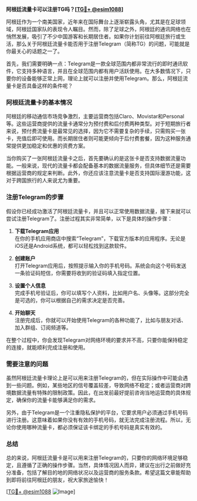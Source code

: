 **阿根廷流量卡可以注册TG吗？[[TG💪+ @esim1088](https://t.me/s/esim1088)]**

阿根廷作为一个南美国家，近年来在国际舞台上逐渐崭露头角，尤其是在足球领域，阿根廷国家队的表现令人瞩目。然而，除了足球之外，阿根廷的通讯网络也在悄然发展，吸引了不少中国游客和长期居住者。如果你计划前往阿根廷旅行或生活，那么关于阿根廷流量卡能否用于注册Telegram（简称TG）的问题，可能就是你最关心的话题之一了。

首先，我们需要明确一点：Telegram是一款全球范围内都非常流行的即时通讯软件，它支持多种语言，并且在全球范围内都有用户活跃使用。在大多数情况下，只要你的设备能够正常上网，理论上就可以注册并使用Telegram。那么，阿根廷流量卡是否具备这样的条件呢？

### 阿根廷流量卡的基本情况

阿根廷的移动通信市场竞争激烈，主要运营商包括Claro、Movistar和Personal等。这些运营商提供的流量卡通常分为预付费和后付费两种类型。对于短期旅行者来说，预付费流量卡是最常见的选择，因为它不需要复杂的手续，只需购买一张卡，充值后即可使用。而长期居住者则可能更倾向于后付费套餐，因为这种服务通常提供更加稳定和优惠的资费方案。

当你购买了一张阿根廷流量卡之后，首先要确认的是这张卡是否支持数据流量功能。一般来说，现代的流量卡都会配备基本的数据流量服务，但具体细节还是需要根据运营商的规定来判断。此外，你还应该注意流量卡是否支持国际漫游功能，这对于跨国旅行的人来说尤为重要。

### 注册Telegram的步骤

假设你已经成功激活了阿根廷流量卡，并且可以正常使用数据流量，接下来就可以尝试注册Telegram了。注册过程其实非常简单，以下是具体的操作步骤：

1. **下载Telegram应用**  
   在你的手机应用商店中搜索“Telegram”，下载官方版本的应用程序。无论是iOS还是Android系统，都可以轻松找到这款软件。

2. **创建账户**  
   打开Telegram应用后，按照提示输入你的手机号码。系统会向这个号码发送一条验证码短信，你需要将收到的验证码填入指定位置。

3. **设置个人信息**  
   完成手机号验证后，你可以填写个人资料，比如用户名、头像等。这部分完全是可选的，你可以根据自己的需求决定是否完善。

4. **开始聊天**  
   注册完成后，你就可以开始使用Telegram的各种功能了，比如与朋友对话、加入群组、订阅频道等。

在整个过程中，你会发现Telegram对网络环境的要求并不高，只要你能保持稳定的连接，就能顺利完成注册和使用。

### 需要注意的问题

虽然阿根廷流量卡理论上是可以用来注册Telegram的，但在实际操作中可能会遇到一些问题。例如，某些地区的信号覆盖较差，导致网络不稳定；或者运营商对跨境数据流量有特殊的限制政策。因此，在出发前最好提前咨询当地运营商的具体规定，确保你的流量卡能够满足你的需求。

另外，由于Telegram是一个注重隐私保护的平台，它要求用户必须通过手机号码进行注册。这意味着如果你没有有效的手机号码，就无法完成注册流程。所以，无论你使用哪种流量卡，都必须保证该卡绑定的手机号码是真实有效的。

### 总结

总的来说，阿根廷流量卡是可以用来注册Telegram的，只要你的网络环境足够稳定，且遵循了正确的操作步骤。当然，具体情况因人而异，建议在出行之前做好充分准备，包括了解目的地的网络状况以及运营商的服务条款。希望这篇文章能帮助到即将前往阿根廷的朋友，祝大家旅途愉快！

[[TG💪+ @esim1088](https://t.me/s/esim1088) ![Image](https://i.postimg.cc/4NQfJmqS/Snipaste-2025-05-13-00-14-12.png)]